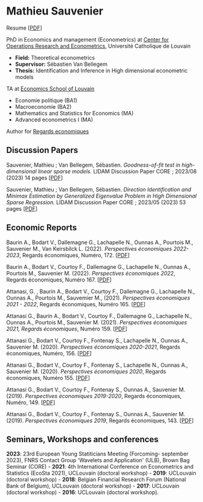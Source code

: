 # Mathieu Sauvenier

Resume [[PDF](https://github.com/msauvenier/msauvenier.github.io/blob/main/Resume.pdf)]

PhD in Economics and management (Econometrics) at [Center for Operations Research and Econometrics](https://uclouvain.be/fr/node/4474), Université Catholique de Louvain 
* **Field:** Theoretical econometrics
* **Supervisor:** Sébastien Van Bellegem
* **Thesis:** Identification and Inference in High dimensional econometric models 

TA at [Economics School of Louvain](https://uclouvain.be/en/faculties/espo/esl)
* Economie politique (BA1)
* Macroeconomie (BA2)
* Mathematics and Statistics for Economics (MA)
* Advanced econometrics I (MA)


Author for [Regards economiques](https://www.regards-economiques.be/index.php/auteurs?cid=162)
## Discussion Papers

Sauvenier, Mathieu ; Van Bellegem, Sébastien. *Goodness-of-fit test in high-dimensional linear sparse models.* LIDAM Discussion Paper CORE ; 2023/08 (2023) 14 pages [[PDF](https://dial.uclouvain.be/pr/boreal/fr/object/boreal%3A273576/datastream/PDF_01/view)]

Sauvenier, Mathieu ; Van Bellegem, Sébastien. *Direction Identification and Minimax Estimation by Generalized Eigenvalue Problem in High Dimensional Sparse Regression.* LIDAM Discussion Paper CORE ; 2023/05 (2023) 53 pages [[PDF](https://dial.uclouvain.be/pr/boreal/en/object/boreal%3A272429/datastream/PDF_01/view)]

## Economic Reports 

Baurin A., Bodart V., Dallemagne G., Lachapelle N., Ounnas A., Pourtois M., Sauvenier M., Van Keirsbilck L. (2022). *Perspectives économiques 2022-2023*, Regards économiques, Numéro, 172. [[PDF](https://www.regards-economiques.be/images/reco-pdf/reco_224.pdf)]

Baurin A., Bodart V., Courtoy F., Dallemagne G., Lachapelle N., Ounnas A., Pourtois M., Sauvenier M. (2022). *Perspectives économiques 2022*, Regards économiques, Numéro 167. [[PDF](https://www.regards-economiques.be/images/reco-pdf/reco_224.pdf)]

Attanasi, G. , Baurin A., Bodart V., Courtoy F., Dallemagne G., Lachapelle N., Ounnas A., Pourtois M., Sauvemier M.,  (2021). *Perspectives économiques 2021 - 2022*, Regards économiques,  Numéro 165. [[PDF](https://www.regards-economiques.be/images/reco-pdf/reco_215.pdf)]

Attanasi G., Baurin A., Bodart V., Courtoy F., Dallemagne G., Lachapelle N., Ounnas A., Pourtois M., Sauvenier M. (2021). *Perspectives économiques 2021, Regards économiques*, Numéro 159. [[PDF](https://www.regards-economiques.be/images/reco-pdf/reco_207.pdf)]

Attanasi G., Bodart V., Courtoy F., Fontenay S., Lachapelle N., Ounnas A., Sauvenier M. (2020). *Perspectives économiques 2020-2021*, Regards économiques, Numéro, 156. [[PDF](https://www.regards-economiques.be/images/reco-pdf/reco_204.pdf)]

Attanasi G., Bodart V., Courtoy F., Fontenay S., Lachapelle N., Ounnas A., Sauvenier M. (2020). *Perspectives économiques 2020*, Regards économiques, Numéro 155. [[PDF](https://www.regards-economiques.be/images/reco-pdf/reco_199.pdf)]

Attanasi G., Bodart V., Courtoy F., Fontenay S., Ounnas A., Sauvenier M. (2019). *Perspectives économiques 2019-2020*, Regards économiques, Numéro, 149. [[PDF](https://www.regards-economiques.be/images/reco-pdf/reco_192.pdf)]

Attanasi G., Bodart V., Courtoy F., Fontenay S., Ounnas A., Sauvenier M. (2019). *Perspectives économiques 2019*, Regards économiques, 143. [[PDF](https://www.regards-economiques.be/images/reco-pdf/reco_186.pdf)]

## Seminars, Workshops and conferences

**2023**: 23rd European Young Statiticians Meeting (Forcoming- september 2023), FNRS Contact Group 'Wavelets and Application' (ULB), Brown Bag Seminar (CORE) -
**2021**: 4th International Conference on Econometrics and Statistics (EcoSta 2021), UCLouvain (doctoral workshop) -
**2019**: UCLouvain (doctoral workshop) -
**2018**: Belgian Financial Research Forum (National Bank of Belgium), UCLouvain (doctoral workshop) -
**2017**: UCLouvain (doctoral workshop) -
**2016**: UCLouvain (doctoral workshop).
